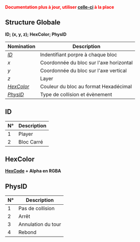 <b style="color:red;">Documentation plus à jour, utiliser [celle-ci](https://06games.ddns.net:8888/06Games/Angry_Dash/wiki/M%C3%A9ta-Donn%C3%A9es) à la place</b>

## Structure Globale

**ID; (x, y, z); HexColor; PhysID**

| Nomination              | Description                             |
| ----------------------- | --------------------------------------- |
| [*ID*](#id)             | Indentifiant porpre à chaque bloc       |
| *x*                     | Coordonnée du bloc sur l'axe horizontal |
| *y*                     | Coordonnée du bloc sur l'axe vertical   |
| *z*                     | Layer                                   |
| [*HexColor*](#hexcolor) | Couleur du bloc au format Hexadécimal   |
| [*PhysID*](#physid)     | Type de collision et évènement          |

## ID

| N°  | Description |
| --- | ----------- |
| 1   | Player      |
| 2   | Bloc Carré  |

## HexColor

**[HexCode](https://html-color-codes.info/Codes-couleur-HTML/) + Alpha en RGBA**

## PhysID

| N°  | Description        |
| --- | ------------------ |
| 1   | Pas de collision   |
| 2   | Arrêt              |
| 3   | Annulation du tour |
| 4   | Rebond             |
